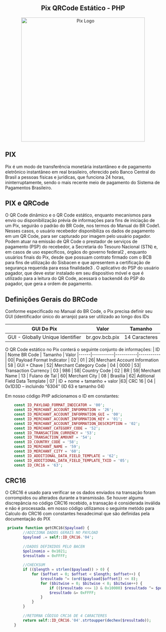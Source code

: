 <center><h2>Pix QRCode Estático - PHP</h2></center>
<p align="center"><a href="https://nintendo.com" target="_blank"><img src="https://upload.wikimedia.org/wikipedia/commons/thumb/a/a2/Logo%E2%80%94pix_powered_by_Banco_Central_%28Brazil%2C_2020%29.svg/2560px-Logo%E2%80%94pix_powered_by_Banco_Central_%28Brazil%2C_2020%29.svg.png" width="400" alt="Pix Logo"></a></p>

## PIX
Pix é um modo de transferência monetária instantâneo e de pagamento eletrônico instantâneo em real brasileiro, oferecido pelo Banco Central do Brasil a pessoas físicas e jurídicas, que funciona 24 horas, ininterruptamente, sendo o mais recente meio de pagamento do Sistema de Pagamentos Brasileiro.

## PIX e QRCode
O QR Code dinâmico e o QR Code estático, enquanto mecanismos para envio ou disponibilização prévia
de informações para fins de iniciação de um Pix, seguirão o padrão do BR Code, nos termos do Manual
do BR Code1. Nesses casos, o usuário recebedor disponibiliza os dados de pagamento em um QR Code, para ser capturado por imagem pelo usuário pagador.
Podem atuar na emissão de QR Code o prestador de serviços de pagamento (PSP) do recebedor, a
Secretaria do Tesouro Nacional (STN) e, em casos de uso específicos, órgãos do governo federal2
,
enquanto usuários finais do Pix, desde que possuam contrato firmado com o BCB para fins de utilização
do Sisbacen e que apresentem a certificação de segurança requerida para essa finalidade3
.
O aplicativo do PSP do usuário pagador, que deve estar instalado em seu dispositivo móvel e que é
utilizado para a leitura do QR Code, acessará o backend4 do PSP do pagador, que gera a ordem de
pagamento.

## Definições Gerais do BRCode

Conforme especificado no Manual do BR Code, o Pix precisa definir seu GUI (identificador único do
arranjo) para ser utilizado ao longo dos IDs 

| GUI Do Pix | Valor | Tamanho
|------|-----------|-----------
| GUI - Globally Unique Identifier |   br.gov.bcb.pix     | 14 Caracteres

O QR Code estático no Pix conterá o seguinte conjunto de informações:
| ID | Nome BR Code | Tamanho | Valor
|------|-----------|-----------|-----------
| 00|  Payload Format Indicator   | 02 | 01
| 26|  Merchant Account Information   | 58 | GUI + Chave
| 52|  Merchant Category Code  | 04 | 0000
| 53|  Transaction Currency   | 03 | 986
| 58|  Country Code  | 02 | BR
| 59|  Merchant Name  | 13 | Fulano de Tal
| 60|  Merchant City  | 08 | Brasilia
| 62|  Aditional Field Data Template  | 07 | ID + nome + tamanho + valor
|63|  CRC 16  | 04 | 0x1D3D – incluindo “6304” (ID 63 e tamanho 04)

Em nosso código PHP adicionamos o ID em constantes:
```php
    const ID_PAYLOAD_FORMAT_INDICATOR = '00';
    const ID_MERCHANT_ACCOUNT_INFORMATION = '26';
    const ID_MERCHANT_ACCOUNT_INFORMATION_GUI = '00';
    const ID_MERCHANT_ACCOUNT_INFORMATION_KEY = '01';
    const ID_MERCHANT_ACCOUNT_INFORMATION_DESCRIPTION = '02';
    const ID_MERCHANT_CATEGORY_CODE = '52';
    const ID_TRANSACTION_CURRENCY = '53';
    const ID_TRANSACTION_AMOUNT = '54';
    const ID_COUNTRY_CODE = '58';
    const ID_MERCHANT_NAME = '59';
    const ID_MERCHANT_CITY = '60';
    const ID_ADDITIONAL_DATA_FIELD_TEMPLATE = '62';
    const ID_ADDITIONAL_DATA_FIELD_TEMPLATE_TXID = '05';
    const ID_CRC16 = '63';
```

## CRC16
O CRC16 é usado para verificar se os dados enviados na transação foram corrompidos ou alterados durante a transmissão. Se houver alguma discrepância no código CRC16 recebido, a transação é considerada inválida e não é processada. em nosso código utilizamos o seguinte metódo para Calculo do CRC16 com constantes hexadecimal que são definidas pela documentação do PIX

```php
 private function getCRC16($payload) {
        //ADICIONA DADOS GERAIS NO PAYLOAD
        $payload .= self::ID_CRC16.'04';
  
        //DADOS DEFINIDOS PELO BACEN
        $polinomio = 0x1021;
        $resultado = 0xFFFF;
  
        //CHECKSUM
        if (($length = strlen($payload)) > 0) {
            for ($offset = 0; $offset < $length; $offset++) {
                $resultado ^= (ord($payload[$offset]) << 8);
                for ($bitwise = 0; $bitwise < 8; $bitwise++) {
                    if (($resultado <<= 1) & 0x10000) $resultado ^= $polinomio;
                    $resultado &= 0xFFFF;
                }
            }
        }
  
        //RETORNA CÓDIGO CRC16 DE 4 CARACTERES
        return self::ID_CRC16.'04'.strtoupper(dechex($resultado));
    }
```



